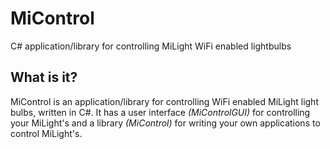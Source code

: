 # MiControl
C# application/library for controlling MiLight WiFi enabled lightbulbs

## What is it?

MiControl is an application/library for controlling WiFi enabled MiLight light bulbs, written in C#. It has a user interface <i>(MiControlGUI)</i> for controlling your MiLight's and a library <i>(MiControl)</i> for writing your own applications to control MiLight's. 
